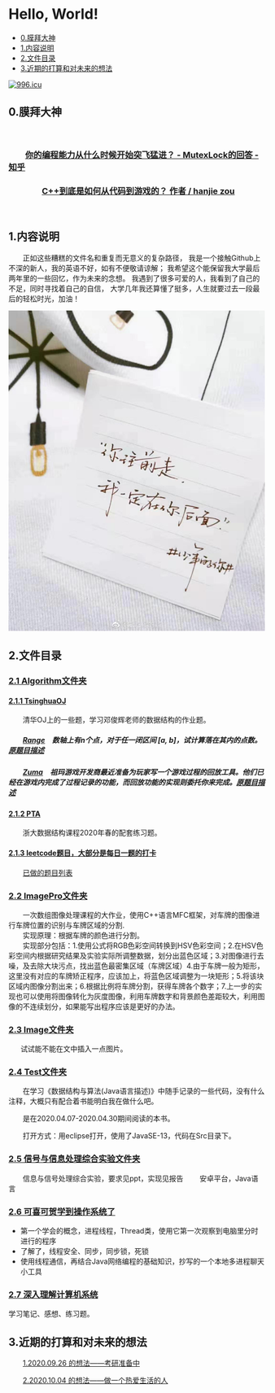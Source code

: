 # Hello, World!

- [0.膜拜大神](#0.膜拜大神)
- [1.内容说明](#1.内容说明)
- [2.文件目录](#2.文件目录)
- [3.近期的打算和对未来的想法](#3.近期的打算和对未来的想法)

[![996.icu](https://img.shields.io/badge/link-996.icu-red.svg)](https://996.icu)

## 0.膜拜大神

&emsp;&emsp;

### &emsp;&emsp;[你的编程能力从什么时候开始突飞猛进？ - MutexLock的回答 - 知乎](https://www.zhihu.com/question/356351510/answer/1148885728)

### &emsp;&emsp;&emsp;&emsp;[C++到底是如何从代码到游戏的？ 作者 / hanjie zou](https://daily.zhihu.com/story/9728564?utm_campaign=in_app_share&utm_medium=Android&utm_source=wechat_session)

&emsp;&emsp;

## 1.内容说明

<p style="text-indent:2em">正如这些糟糕的文件名和重复而无意义的复杂路径，
我是一个接触Github上不深的新人，我的英语不好，如有不便敬请谅解；
我希望这个能保留我大学最后两年里的一些回忆，作为未来的念想。
我遇到了很多可爱的人，我看到了自己的不足，同时寻找着自己的自信，
大学几年我还算懂了挺多，人生就要过去一段最后的轻松时光，加油！</p>

![I love Qiu](Image/mmexport1572185887250.jpg)

## 2.文件目录

### [2.1 Algorithm文件夹](https://github.com/gcx-17211270/helloworld/tree/master/Algorithm)

#### [2.1.1 TsinghuaOJ](https://github.com/gcx-17211270/helloworld/tree/master/Algorithm/Tsinghua%20OJ)

&emsp;&emsp;清华OJ上的一些题，学习邓俊辉老师的数据结构的作业题。

##### &emsp;&emsp;[Range](https://github.com/gcx-17211270/helloworld/tree/master/Algorithm/Tsinghua%20OJ/Range)&emsp;数轴上有n个点，对于任一闭区间 [a, b]，试计算落在其内的点数。[原题目描述](https://dsa.cs.tsinghua.edu.cn/oj/problem.shtml?id=1142)

##### &emsp;&emsp;[Zuma](https://github.com/gcx-17211270/helloworld/tree/master/Algorithm/Tsinghua%20OJ/Zuma)&emsp;祖玛游戏开发商最近准备为玩家写一个游戏过程的回放工具。他们已经在游戏内完成了过程记录的功能，而回放功能的实现则委托你来完成。[原题目描述](https://dsa.cs.tsinghua.edu.cn/oj/problem.shtml?id=1143)

#### [2.1.2 PTA](https://github.com/gcx-17211270/helloworld/tree/master/Algorithm/PTA)

&emsp;&emsp;浙大数据结构课程2020年春的配套练习题。

#### [2.1.3 leetcode题目，大部分是每日一题的打卡](https://github.com/gcx-17211270/helloworld/tree/master/Algorithm/leetcode)

&#8195;&#8195;[已做的题目列表](https://github.com/gcx-17211270/helloworld/blob/master/%E5%B7%B2%E5%81%9A%E7%9A%84%E9%A2%98%E7%9B%AE.md)

### [2.2 ImagePro文件夹](https://github.com/gcx-17211270/helloworld/tree/master/ImgPro)

&#8194;&#8194;&#8194;&#8194;一次数组图像处理课程的大作业，使用C++语言MFC框架，对车牌的图像进行车牌位置的识别与车牌区域的分割.<br/>
&#8195;&#8195;实现原理：根据车牌的颜色进行分割。  
&#8194;&#8194;&#8194;&#8194;实现部分包括：1.使用公式将RGB色彩空间转换到HSV色彩空间；2.在HSV色彩空间内根据研究结果及实验实际所调整数据，划分出蓝色区域；3.对图像进行去噪，及去除大块污点，找出蓝色最密集区域（车牌区域）4.由于车牌一般为矩形，这里没有对应的车牌矫正程序，应该加上，将蓝色区域调整为一块矩形；5.将该块区域内图像分割出来；6.根据比例将车牌分割，获得车牌各个数字；7.上一步的实现也可以使用将图像转化为灰度图像，利用车牌数字和背景颜色差距较大，利用图像的不连续划分，如果能写出程序应该是更好的办法。

### [2.3 Image文件夹](https://github.com/gcx-17211270/helloworld/tree/master/Image)

&nbsp;&nbsp;&nbsp;&nbsp;&nbsp;&nbsp;试试能不能在文中插入一点图片。

### [2.4 Test文件夹](https://github.com/gcx-17211270/helloworld/tree/master/test)

&#8194;&#8194;&#8194;&#8194;在学习《数据结构与算法(Java语言描述)》中随手记录的一些代码，没有什么注释，大概只有配合着书能明白我在做什么吧。

&#8194;&#8194;&#8194;&#8194;是在2020.04.07-2020.04.30期间阅读的本书。

&#8195;&#8195;打开方式：用eclipse打开，使用了JavaSE-13，代码在Src目录下。

### [2.5 信号与信息处理综合实验文件夹](https://github.com/gcx-17211270/helloworld/tree/master/%E4%BF%A1%E5%8F%B7%E4%B8%8E%E4%BF%A1%E6%81%AF%E5%A4%84%E7%90%86%E7%BB%BC%E5%90%88%E5%AE%9E%E9%AA%8C)

&#8195;&#8195;信息与信号处理综合实验，要求见ppt，实现见报告
&#8195;&#8195;安卓平台，Java语言

### [2.6 可喜可贺学到操作系统了](https://github.com/gcx-17211270/helloworld/tree/master/OS)

- 第一个学会的概念，进程线程，Thread类，使用它第一次观察到电脑里分时进行的程序
- 了解了，线程安全、同步，同步锁，死锁
- 使用线程通信，再结合Java网络编程的基础知识，抄写的一个本地多进程聊天小工具

### [2.7 深入理解计算机系统](https://github.com/gcx-17211270/helloworld/tree/master/%E6%B7%B1%E5%85%A5%E7%90%86%E8%A7%A3%E8%AE%A1%E7%AE%97%E6%9C%BA%E7%B3%BB%E7%BB%9F)

学习笔记、感想、练习题。

## 3.近期的打算和对未来的想法

&#8195;&#8195;[1.2020.09.26 的想法——考研准备中](https://github.com/gcx-17211270/helloworld/blob/master/OurPlan/20200926.md)

&#8194;&#8194;&#8194;&#8194;[2.2020.10.04 的想法——做一个热爱生活的人](https://github.com/gcx-17211270/helloworld/blob/master/OurPlan/20201004.md)
